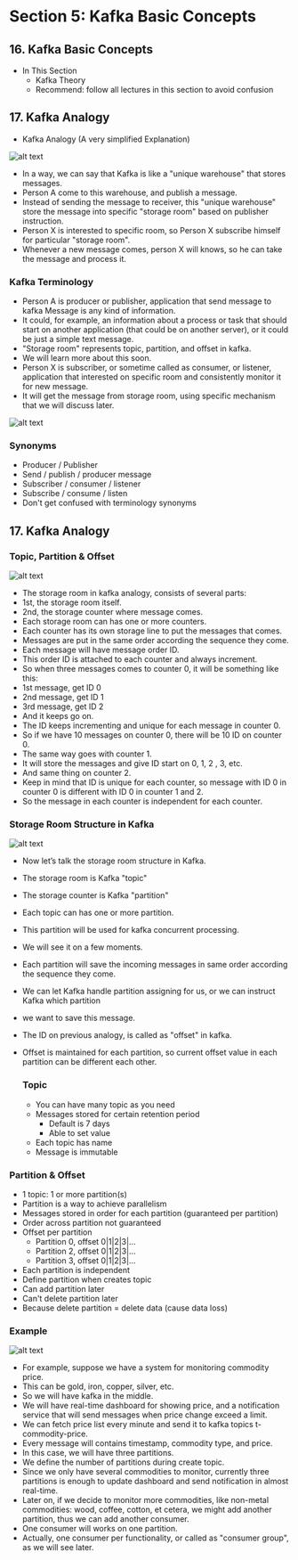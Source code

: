 # Section 5: Kafka Basic Concepts

## 16. Kafka Basic Concepts

- In This Section
  - Kafka Theory
  - Recommend: follow all lectures in this section to avoid confusion

## 17. Kafka Analogy

- Kafka Analogy (A very simplified Explanation)
  
![alt text](https://github.com/marodrigues20/udemy_java/blob/main/JavaSpring%26ApacheKafkaBootcamp-BasicToComplete/Sections/Section-05/Unique_Warehouse.png?raw=true)

- In a way, we can say that Kafka is like a "unique warehouse" that stores messages.
- Person A come to this warehouse, and publish a message.
- Instead of sending the message to receiver, this "unique warehouse" store the message into specific "storage room" based on publisher instruction.
- Person X is interested to specific room, so Person X subscribe himself for particular "storage room".
- Whenever a new message comes, person X will knows, so he can take the message and process it.

### Kafka Terminology

- Person A is producer or publisher, application that send message to kafka Message is any kind of information.
-  It could, for example, an information about a process or task that should start on another application (that could be on another server), or it could be just a simple text message.
- "Storage room" represents topic, partition, and offset in kafka.
- We will learn more about this soon.
- Person X is subscriber, or sometime called as consumer, or listener, application that interested on specific room and consistently monitor it for new message.
- It will get the message from storage room, using specific mechanism that we will discuss later.

![alt text](https://github.com/marodrigues20/udemy_java/blob/main/JavaSpring%26ApacheKafkaBootcamp-BasicToComplete/Sections/Section-05/Kafka_Terminology.png?raw=true)

### Synonyms

- Producer / Publisher
- Send / publish / producer message
- Subscriber / consumer / listener
- Subscribe / consume / listen
- Don't get confused with terminology synonyms


## 17. Kafka Analogy

### Topic, Partition & Offset

![alt text](https://github.com/marodrigues20/udemy_java/blob/main/JavaSpring%26ApacheKafkaBootcamp-BasicToComplete/Sections/Section-05/Storage_Room.png?raw=true)

- The storage room in kafka analogy, consists of several parts:
- 1st, the storage room itself.
- 2nd, the storage counter where message comes.
- Each storage room can has one or more counters.
- Each counter has its own storage line to put the messages that comes.
- Messages are put in the same order according the sequence they come.
- Each message will have message order ID.
- This order ID is attached to each counter and always increment.
- So when three messages comes to counter 0, it will be something like this:
- 1st message, get ID 0
- 2nd message, get ID 1
- 3rd message, get ID 2
- And it keeps go on.
- The ID keeps incrementing and unique for each message in counter 0.
- So if we have 10 messages on counter 0, there will be 10 ID on counter 0.
- The same way goes with counter 1.
- It will store the messages and give ID start on 0, 1, 2 , 3, etc.
- And same thing on counter 2.
- Keep in mind that ID is unique for each counter, so message with ID 0 in counter 0 is different with ID 0 in counter 1 and 2.
- So the message in each counter is independent for each counter.


### Storage Room Structure in Kafka

![alt text](https://github.com/marodrigues20/udemy_java/blob/main/JavaSpring%26ApacheKafkaBootcamp-BasicToComplete/Sections/Section-05/Storage_Room_In_Kafka.png?raw=true)



- Now let’s talk the storage room structure in Kafka.
- The storage room is Kafka "topic"
- The storage counter is Kafka "partition"
- Each topic can has one or more partition.
- This partition will be used for kafka concurrent processing.
- We will see it on a few moments.
- Each partition will save the incoming messages in same order according the sequence they come.
- We can let Kafka handle partition assigning for us, or we can instruct Kafka which partition
- we want to save this message.
- The ID on previous analogy, is called as "offset" in kafka.
- Offset is maintained for each partition, so current offset value in each partition can be different each other.
  
  ### Topic

  - You can have many topic as you need
  - Messages stored for certain retention period
    - Default is 7 days
    - Able to set value
  - Each topic has name
  - Message is immutable

### Partition & Offset

- 1 topic: 1 or more partition(s)
- Partition is a way to achieve parallelism
- Messages stored in order for each partition (guaranteed per partition)
- Order across partition not guaranteed 
- Offset per partition
  - Partition 0, offset 0|1|2|3|...
  - Partition 2, offset 0|1|2|3|...
  - Partition 3, offset 0|1|2|3|...
- Each partition is independent
- Define partition when creates topic
- Can add partition later
- Can't delete partition later
- Because delete partition = delete data (cause data loss)

### Example

![alt text](https://github.com/marodrigues20/udemy_java/blob/main/JavaSpring%26ApacheKafkaBootcamp-BasicToComplete/Sections/Section-05/Example.png?raw=true)


- For example, suppose we have a system for monitoring commodity price.
- This can be gold, iron, copper, silver, etc.
- So we will have kafka in the middle.
- We will have real-time dashboard for showing price, and a notification service that will send messages when price change exceed a limit.
- We can fetch price list every minute and send it to kafka topics t-commodity-price.
- Every message will contains timestamp, commodity type, and price.
- In this case, we will have three partitions.
- We define the number of partitions during create topic.
- Since we only have several commodities to monitor, currently three partitions is enough to update dashboard and send notification in almost real-time.
- Later on, if we decide to monitor more commodities, like non-metal commodities: wood, coffee, cotton, et cetera, we might add another partition, thus we can add another consumer.
- One consumer will works on one partition.
- Actually, one consumer per functionality, or called as "consumer group", as we will see later.

